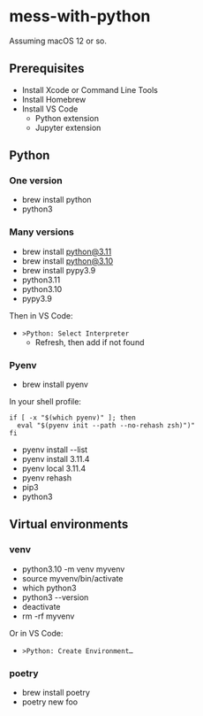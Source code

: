 # mess-with-python

Assuming macOS 12 or so.

## Prerequisites

- Install Xcode or Command Line Tools
- Install Homebrew
- Install VS Code
  - Python extension
  - Jupyter extension

## Python

### One version

- brew install python
- python3

### Many versions

- brew install python@3.11
- brew install python@3.10
- brew install pypy3.9
- python3.11
- python3.10
- pypy3.9

Then in VS Code:

- `>Python: Select Interpreter`
  - Refresh, then add if not found

### Pyenv

- brew install pyenv

In your shell profile:

```
if [ -x "$(which pyenv)" ]; then
  eval "$(pyenv init --path --no-rehash zsh)")"
fi
```

- pyenv install --list
- pyenv install 3.11.4
- pyenv local 3.11.4
- pyenv rehash
- pip3
- python3

## Virtual environments

### venv

- python3.10 -m venv myvenv
- source myvenv/bin/activate
- which python3
- python3 --version
- deactivate
- rm -rf myvenv

Or in VS Code:
- `>Python: Create Environment…`

### poetry

- brew install poetry
- poetry new foo

